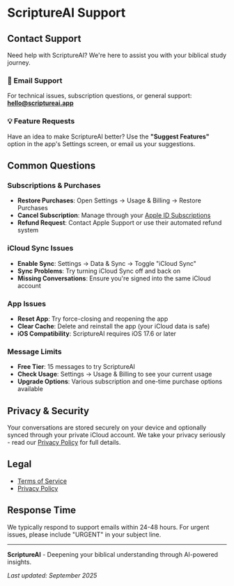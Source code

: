 # ScriptureAI Support

## Contact Support

Need help with ScriptureAI? We're here to assist you with your biblical study journey.

### 📧 Email Support
For technical issues, subscription questions, or general support:
**[hello@scriptureai.app](mailto:hello@scriptureai.app)**

### 💡 Feature Requests
Have an idea to make ScriptureAI better? Use the **"Suggest Features"** option in the app's Settings screen, or email us your suggestions.

## Common Questions

### Subscriptions & Purchases
- **Restore Purchases**: Open Settings → Usage & Billing → Restore Purchases
- **Cancel Subscription**: Manage through your [Apple ID Subscriptions](https://apps.apple.com/account/subscriptions)
- **Refund Request**: Contact Apple Support or use their automated refund system

### iCloud Sync Issues
- **Enable Sync**: Settings → Data & Sync → Toggle "iCloud Sync"
- **Sync Problems**: Try turning iCloud Sync off and back on
- **Missing Conversations**: Ensure you're signed into the same iCloud account

### App Issues
- **Reset App**: Try force-closing and reopening the app
- **Clear Cache**: Delete and reinstall the app (your iCloud data is safe)
- **iOS Compatibility**: ScriptureAI requires iOS 17.6 or later

### Message Limits
- **Free Tier**: 15 messages to try ScriptureAI
- **Check Usage**: Settings → Usage & Billing to see your current usage
- **Upgrade Options**: Various subscription and one-time purchase options available

## Privacy & Security

Your conversations are stored securely on your device and optionally synced through your private iCloud account. We take your privacy seriously - read our [Privacy Policy](https://brevinb.github.io/ScriptureAI-Legal/privacy-policy) for full details.

## Legal

- [Terms of Service](https://brevinb.github.io/ScriptureAI-Legal/terms-of-service)
- [Privacy Policy](https://brevinb.github.io/ScriptureAI-Legal/privacy-policy)

## Response Time

We typically respond to support emails within 24-48 hours. For urgent issues, please include "URGENT" in your subject line.

---

**ScriptureAI** - Deepening your biblical understanding through AI-powered insights.

*Last updated: September 2025*
